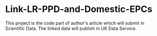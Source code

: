 # Link-LR-PPD-and-Domestic-EPCs
This project is the code part of author's article which will submit in Scientific Data. The linked data will publish in UK Data Service.  
